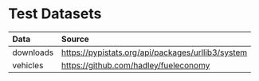 Test Datasets
=============

| Data | Source |
| :--- | :----- |
| downloads | https://pypistats.org/api/packages/urllib3/system |
| vehicles | https://github.com/hadley/fueleconomy |
